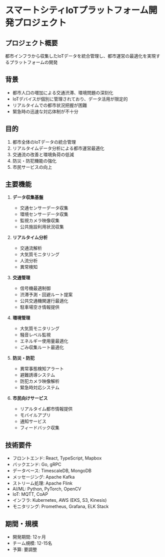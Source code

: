 # スマートシティIoTプラットフォーム開発プロジェクト

## プロジェクト概要
都市インフラから収集したIoTデータを統合管理し、都市運営の最適化を実現するプラットフォームの開発

## 背景
- 都市人口の増加による交通渋滞、環境問題の深刻化
- IoTデバイスが個別に管理されており、データ活用が限定的
- リアルタイムでの都市状況把握が困難
- 緊急時の迅速な対応体制が不十分

## 目的
1. 都市全体のIoTデータの統合管理
2. リアルタイムデータ分析による都市運営最適化
3. 交通流の改善と環境負荷の低減
4. 防災・防犯機能の強化
5. 市民サービスの向上

## 主要機能
1. **データ収集基盤**
   - 交通センサーデータ収集
   - 環境センサーデータ収集
   - 監視カメラ映像収集
   - 公共施設利用状況収集

2. **リアルタイム分析**
   - 交通流解析
   - 大気質モニタリング
   - 人流分析
   - 異常検知

3. **交通管理**
   - 信号機最適制御
   - 渋滞予測・回避ルート提案
   - 公共交通機関運行最適化
   - 駐車場空き情報提供

4. **環境管理**
   - 大気質モニタリング
   - 騒音レベル監視
   - エネルギー使用量最適化
   - ごみ収集ルート最適化

5. **防災・防犯**
   - 異常事態検知アラート
   - 避難誘導システム
   - 防犯カメラ映像解析
   - 緊急時対応システム

6. **市民向けサービス**
   - リアルタイム都市情報提供
   - モバイルアプリ
   - 通知サービス
   - フィードバック収集

## 技術要件
- フロントエンド: React, TypeScript, Mapbox
- バックエンド: Go, gRPC
- データベース: TimescaleDB, MongoDB
- メッセージング: Apache Kafka
- ストリーム処理: Apache Flink
- AI/ML: Python, PyTorch, OpenCV
- IoT: MQTT, CoAP
- インフラ: Kubernetes, AWS (EKS, S3, Kinesis)
- モニタリング: Prometheus, Grafana, ELK Stack

## 期間・規模
- 開発期間: 12ヶ月
- チーム規模: 12-15名
- 予算: 要調整
